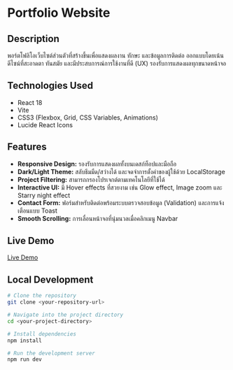 # Portfolio Website

## Description
พอร์ตโฟลิโอเว็บไซต์ส่วนตัวที่สร้างขึ้นเพื่อแสดงผลงาน ทักษะ และข้อมูลการติดต่อ ออกแบบโดยเน้นดีไซน์ที่สะอาดตา ทันสมัย และมีประสบการณ์การใช้งานที่ดี (UX) รองรับการแสดงผลทุกขนาดหน้าจอ

## Technologies Used
- React 18
- Vite
- CSS3 (Flexbox, Grid, CSS Variables, Animations)
- Lucide React Icons

## Features
- **Responsive Design:** รองรับการแสดงผลทั้งบนเดสก์ท็อปและมือถือ
- **Dark/Light Theme:** สลับธีมมืด/สว่างได้ และจดจำการตั้งค่าของผู้ใช้ด้วย LocalStorage
- **Project Filtering:** สามารถกรองโปรเจกต์ตามเทคโนโลยีที่ใช้ได้
- **Interactive UI:** มี Hover effects ที่สวยงาม เช่น Glow effect, Image zoom และ Starry night effect
- **Contact Form:** ฟอร์มสำหรับติดต่อพร้อมระบบตรวจสอบข้อมูล (Validation) และการแจ้งเตือนแบบ Toast
- **Smooth Scrolling:** การเลื่อนหน้าจอที่นุ่มนวลเมื่อคลิกเมนู Navbar

## Live Demo
[Live Demo](https://m-portfolio-website.netlify.app/)

## Local Development
```bash
# Clone the repository
git clone <your-repository-url>

# Navigate into the project directory
cd <your-project-directory>

# Install dependencies
npm install

# Run the development server
npm run dev
